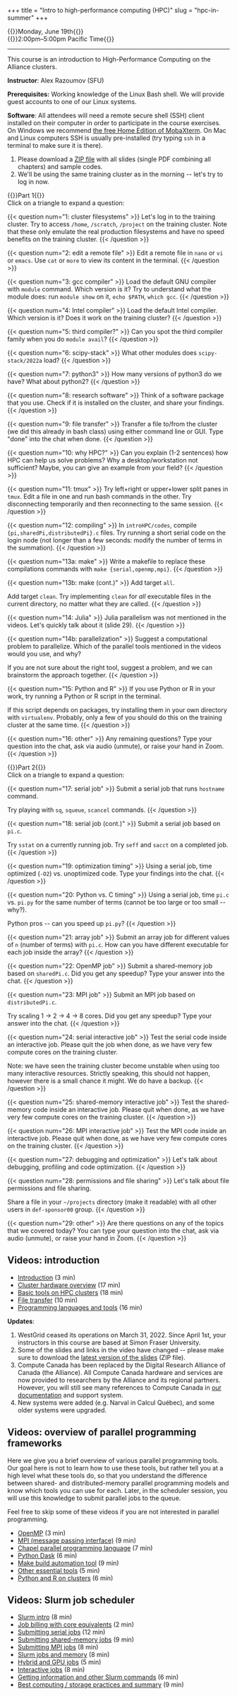 +++
title = "Intro to high-performance computing (HPC)"
slug = "hpc-in-summer"
+++

{{<cor>}}Monday, June 19th{{</cor>}}\
{{<cgr>}}2:00pm–5:00pm Pacific Time{{</cgr>}}

<!-- Course materials will be added here shortly before the start of the course. -->

---

This course is an introduction to High-Performance Computing on the Alliance clusters.

**Instructor**: Alex Razoumov (SFU)

**Prerequisites:** Working knowledge of the Linux Bash shell. We will provide guest accounts to one of our Linux systems.

**Software**: All attendees will need a remote secure shell (SSH) client installed on their computer in order to
participate in the course exercises. On Windows we recommend
[the free Home Edition of MobaXterm](https://mobaxterm.mobatek.net/download.html). On Mac and Linux computers SSH is
usually pre-installed (try typing `ssh` in a terminal to make sure it is there).

<!-- {{<cor>}}Part 1{{</cor>}} -->

1. Please download a [ZIP file](http://bit.ly/introhpc2) with all slides (single PDF combining all chapters)
   and sample codes.
1. We'll be using the same training cluster as in the morning -- let's try to log in now.

{{<cor>}}Part 1{{</cor>}} \
Click on a triangle to expand a question:

{{< question num="1: cluster filesystems" >}}
Let's log in to the training cluster. Try to access `/home`, `/scratch`, `/project` on the training cluster. Note that
these only emulate the real production filesystems and have no speed benefits on the training cluster.
{{< /question >}}

{{< question num="2: edit a remote file" >}}
Edit a remote file in `nano` or `vi` or `emacs`. Use `cat` or `more` to view its content in the terminal.
{{< /question >}}

{{< question num="3: gcc compiler" >}}
Load the default GNU compiler with `module` command. Which version is it? Try to understand what the module does: run
`module show` on it, `echo $PATH`, `which gcc`.
{{< /question >}}

{{< question num="4: Intel compiler" >}}
Load the default Intel compiler. Which version is it? Does it work on the training cluster?
{{< /question >}}

{{< question num="5: third compiler?" >}}
Can you spot the third compiler family when you do `module avail`?
{{< /question >}}

{{< question num="6: scipy-stack" >}}
What other modules does `scipy-stack/2022a` load?
{{< /question >}}

{{< question num="7: python3" >}}
How many versions of python3 do we have? What about python2?
{{< /question >}}

{{< question num="8: research software" >}}
Think of a software package that you use. Check if it is installed on the cluster, and share your findings.
{{< /question >}}

{{< question num="9: file transfer" >}}
Transfer a file to/from the cluster (we did this already in bash class) using either command line or GUI. Type "done"
into the chat when done.
{{< /question >}}

{{< question num="10: why HPC?" >}}
Can you explain (1-2 sentences) how HPC can help us solve problems? Why a desktop/workstation not sufficient? Maybe, you
can give an example from your field?
{{< /question >}}

{{< question num="11: tmux" >}}
Try left+right or upper+lower split panes in `tmux`. Edit a file in one and run bash commands in the
other. Try disconnecting temporarily and then reconnecting to the same session.
{{< /question >}}

{{< question num="12: compiling" >}}
In `introHPC/codes`, compile `{pi,sharedPi,distributedPi}.c` files. Try running a short serial code on the login node
(not longer than a few seconds: modify the number of terms in the summation).
{{< /question >}}

{{< question num="13a: make" >}}
Write a makefile to replace these compilations commands with `make {serial,openmp,mpi}`.
{{< /question >}}

{{< question num="13b: make (cont.)" >}}
Add target `all`.

Add target `clean`. Try implementing `clean` for *all* executable files in the current directory, no matter what they
are called.
{{< /question >}}

{{< question num="14: Julia" >}}
Julia parallelism was not mentioned in the videos. Let's quickly talk about it (slide 29).
{{< /question >}}

{{< question num="14b: parallelization" >}}
Suggest a computational problem to parallelize. Which of the parallel tools mentioned in the videos would you use, and
why?

If you are not sure about the right tool, suggest a problem, and we can brainstorm the approach together.
{{< /question >}}


{{< question num="15: Python and R" >}}
If you use Python or R in your work, try running a Python or R script in the terminal.

If this script depends on packages, try installing them in your own directory with `virtualenv`. Probably, only a few of
you should do this on the training cluster at the same time.
{{< /question >}}

{{< question num="16: other" >}}
Any remaining questions? Type your question into the chat, ask via audio (unmute), or raise your hand in Zoom.
{{< /question >}}







<!-- {{< solution >}} -->
<!-- ```sh -->
<!-- function countfiles() { -->
<!--     if [ $# -eq 0 ]; then -->
<!--         echo "No arguments given. Usage: countfiles dir1 dir2 ..." -->
<!--         return 1 -->
<!--     fi -->
<!--     for dir in $@; do -->
<!--         echo in $dir we found $(find $dir -type f | wc -l) files -->
<!--     done -->
<!-- } -->
<!-- ``` -->
<!-- {{< /solution >}} -->




{{<cor>}}Part 2{{</cor>}} \
Click on a triangle to expand a question:

{{< question num="17: serial job" >}}
Submit a serial job that runs `hostname` command.

Try playing with `sq`, `squeue`, `scancel` commands.
{{< /question >}}

{{< question num="18: serial job (cont.)" >}}
Submit a serial job based on `pi.c`.

Try `sstat` on a currently running job. Try `seff` and `sacct` on a completed job.
{{< /question >}}

{{< question num="19: optimization timing" >}}
Using a serial job, time optimized (`-O2`) vs. unoptimized code. Type your findings into the chat.
{{< /question >}}

{{< question num="20: Python vs. C timing" >}}
Using a serial job, time `pi.c` vs. `pi.py` for the same number of terms (cannot be too large or too small -- why?).

Python pros -- can you speed up `pi.py`?
{{< /question >}}

{{< question num="21: array job" >}}
Submit an array job for different values of `n` (number of terms) with `pi.c`. How can you have different executable for
each job inside the array?
{{< /question >}}

{{< question num="22: OpenMP job" >}}
Submit a shared-memory job based on `sharedPi.c`. Did you get any speedup? Type your answer into the chat.
{{< /question >}}

{{< question num="23: MPI job" >}}
Submit an MPI job based on `distributedPi.c`.

Try scaling 1 → 2 → 4 → 8 cores. Did you get any speedup? Type your answer into the chat.
{{< /question >}}

{{< question num="24: serial interactive job" >}}
Test the serial code inside an interactive job. Please quit the job when done, as we have very few compute cores on the
training cluster.

Note: we have seen the training cluster become unstable when using too many interactive resources. Strictly speaking,
this should not happen, however there is a small chance it might. We do have a backup.
{{< /question >}}

{{< question num="25: shared-memory interactive job" >}}
Test the shared-memory code inside an interactive job. Please quit when done, as we have very few compute cores on the training cluster.
{{< /question >}}

{{< question num="26: MPI interactive job" >}}
Test the MPI code inside an interactive job. Please quit when done, as we have very few compute cores on the training cluster.
{{< /question >}}

{{< question num="27: debugging and optimization" >}}
Let's talk about debugging, profiling and code optimization.
{{< /question >}}

{{< question num="28: permissions and file sharing" >}}
Let's talk about file permissions and file sharing.

Share a file in your `~/projects` directory (make it readable) with all other users in `def-sponsor00` group.
{{< /question >}}

{{< question num="29: other" >}}
Are there questions on any of the topics that we covered today? You can type your question into the chat, ask via audio
(unmute), or raise your hand in Zoom.
{{< /question >}}











<!-- - Edit a remote file in nano or vi or emacs. -->
<!-- - Try to understand what the default GNU compiler module does: run `module show` on it, print `PATH` -->
<!--   variable, locate the GNU C compiler. -->
<!-- - Check if your favourite research software is installed on the cluster. -->
<!-- - Write a makefile from scratch. -->
<!-- - Try left+right or upper+lower split panes in tmux on the cluster. -->






## Videos: introduction

- [Introduction](https://www.youtube.com/watch?v=dVMNSp98yRA) (3 min)
- [Cluster hardware overview](https://www.youtube.com/watch?v=pLy3m9Nq4rM) (17 min)
- [Basic tools on HPC clusters](https://www.youtube.com/watch?v=9StaWaE4KRw) (18 min)
- [File transfer](https://www.youtube.com/watch?v=SjANgOLA4lc) (10 min)
- [Programming languages and tools](https://www.youtube.com/watch?v=dhV0Jg8VLoU) (16 min)

**Updates**:
1. WestGrid ceased its operations on March 31, 2022. Since April 1st, your instructors in this course are
   based at Simon Fraser University.
1. Some of the slides and links in the video have changed -- please make sure to download
   the [latest version of the slides](http://bit.ly/introhpc2) (ZIP file).
1. Compute Canada has been replaced by the Digital Research Alliance of Canada (the Alliance). All Compute
  Canada hardware and services are now provided to researchers by the Alliance and its regional
  partners. However, you will still see many references to Compute Canada in
  [our documentation](https://docs.alliancecan.ca) and support system.
1. New systems were added (e.g. Narval in Calcul Québec), and some older systems were upgraded.

## Videos: overview of parallel programming frameworks

Here we give you a brief overview of various parallel programming tools. Our goal here is not to learn how to
use these tools, but rather tell you at a high level what these tools do, so that you understand the
difference between shared- and distributed-memory parallel programming models and know which tools you can use
for each. Later, in the scheduler session, you will use this knowledge to submit parallel jobs to the queue.

Feel free to skip some of these videos if you are not interested in parallel programming.

- [OpenMP](https://www.youtube.com/watch?v=hrN8hYYI-GA) (3 min)
- [MPI (message passing interface)](https://www.youtube.com/watch?v=0jTuecDVPYI) (9 min)
- [Chapel parallel programming language](https://www.youtube.com/watch?v=ptR9Wa-Saek) (7 min)
- [Python Dask](https://www.youtube.com/watch?v=-kYclNmUuX0) (6 min)
- [Make build automation tool](https://www.youtube.com/watch?v=m_60GzGJn6E) (9 min)
- [Other essential tools](https://www.youtube.com/watch?v=Ncwmx80zlGE) (5 min)
- [Python and R on clusters](https://www.youtube.com/watch?v=hqdvNMAaegI) (6 min)

## Videos: Slurm job scheduler

- [Slurm intro](https://www.youtube.com/watch?v=Qd39UkdajwQ) (8 min)
- [Job billing with core equivalents](https://www.youtube.com/watch?v=GjI8Fmzo20A) (2 min)
- [Submitting serial jobs](https://www.youtube.com/watch?v=sv5lUnoBV30) (12 min)
- [Submitting shared-memory jobs](https://www.youtube.com/watch?v=rIxTP8d8PaM) (9 min)
- [Submitting MPI jobs](https://www.youtube.com/watch?v=7RWpRtCCPz8) (8 min)
- [Slurm jobs and memory](https://www.youtube.com/watch?v=zaYUIjsuKoU) (8 min)
- [Hybrid and GPU jobs](https://www.youtube.com/watch?v=-1g2WM9kG88) (5 min)
- [Interactive jobs](https://www.youtube.com/watch?v=Ye7IrSxaN2k) (8 min)
- [Getting information and other Slurm commands](https://www.youtube.com/watch?v=I_U5u9F-_no) (6 min)
- [Best computing / storage practices and summary](https://www.youtube.com/watch?v=G4dcMri-gDM) (9 min)


<!-- An interactive job will give you a bash shell on one the nodes that was allocated to your job. There you -->
<!-- can start a test run, debug your code, start a VNC/ParaView/VisIt/etc server and connect to it from a -->
<!-- client on your computer, etc. Note that interactive jobs typically have a short maximum runtime, usually -->
<!-- 3 hours. -->

<!-- One of the main takeaways from this course is to learn how to transition between `sbatch` and `salloc` -->
<!-- commands. You may debug your workflow with `salloc`, transition to production jobs with `sbatch`, and -->
<!-- then find that you need to use `salloc` again to debug problems and to analyze your large datasets. -->
